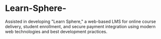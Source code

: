 # Learn-Sphere-
Assisted in developing "Learn Sphere," a web-based LMS for online course delivery, student enrollment, and secure payment integration using modern web technologies and best development practices.
